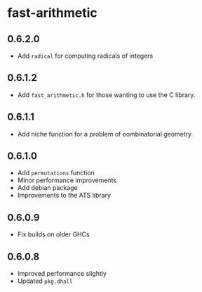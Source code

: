 # fast-arithmetic

## 0.6.2.0

  * Add `radical` for computing radicals of integers

## 0.6.1.2

  * Add `fast_arithmetic.h` for those wanting to use the C library.

## 0.6.1.1
  
  * Add niche function for a problem of combinatorial geometry.

## 0.6.1.0

  * Add `permutations` function
  * Minor performance improvements
  * Add debian package
  * Improvements to the ATS library

## 0.6.0.9

  * Fix builds on older GHCs

## 0.6.0.8

  * Improved performance slightly
  * Updated `pkg.dhall`
